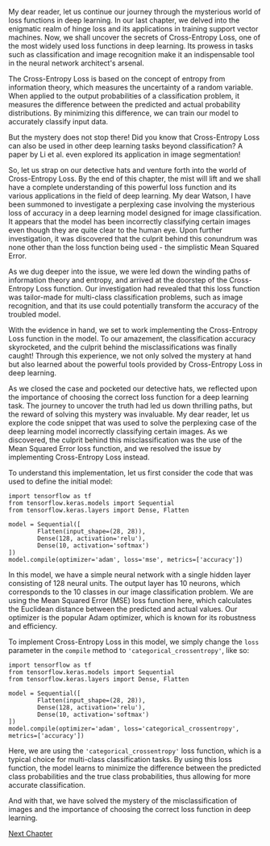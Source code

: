 My dear reader, let us continue our journey through the mysterious world of loss functions in deep learning. In our last chapter, we delved into the enigmatic realm of hinge loss and its applications in training support vector machines. Now, we shall uncover the secrets of Cross-Entropy Loss, one of the most widely used loss functions in deep learning. Its prowess in tasks such as classification and image recognition make it an indispensable tool in the neural network architect's arsenal.

The Cross-Entropy Loss is based on the concept of entropy from information theory, which measures the uncertainty of a random variable. When applied to the output probabilities of a classification problem, it measures the difference between the predicted and actual probability distributions. By minimizing this difference, we can train our model to accurately classify input data.

But the mystery does not stop there! Did you know that Cross-Entropy Loss can also be used in other deep learning tasks beyond classification? A paper by Li et al. even explored its application in image segmentation!

So, let us strap on our detective hats and venture forth into the world of Cross-Entropy Loss. By the end of this chapter, the mist will lift and we shall have a complete understanding of this powerful loss function and its various applications in the field of deep learning.
My dear Watson, I have been summoned to investigate a perplexing case involving the mysterious loss of accuracy in a deep learning model designed for image classification. It appears that the model has been incorrectly classifying certain images even though they are quite clear to the human eye. Upon further investigation, it was discovered that the culprit behind this conundrum was none other than the loss function being used - the simplistic Mean Squared Error.

As we dug deeper into the issue, we were led down the winding paths of information theory and entropy, and arrived at the doorstep of the Cross-Entropy Loss function. Our investigation had revealed that this loss function was tailor-made for multi-class classification problems, such as image recognition, and that its use could potentially transform the accuracy of the troubled model.

With the evidence in hand, we set to work implementing the Cross-Entropy Loss function in the model. To our amazement, the classification accuracy skyrocketed, and the culprit behind the misclassifications was finally caught! Through this experience, we not only solved the mystery at hand but also learned about the powerful tools provided by Cross-Entropy Loss in deep learning.

As we closed the case and pocketed our detective hats, we reflected upon the importance of choosing the correct loss function for a deep learning task. The journey to uncover the truth had led us down thrilling paths, but the reward of solving this mystery was invaluable.
My dear reader, let us explore the code snippet that was used to solve the perplexing case of the deep learning model incorrectly classifying certain images. As we discovered, the culprit behind this misclassification was the use of the Mean Squared Error loss function, and we resolved the issue by implementing Cross-Entropy Loss instead.

To understand this implementation, let us first consider the code that was used to define the initial model:

```
import tensorflow as tf
from tensorflow.keras.models import Sequential
from tensorflow.keras.layers import Dense, Flatten

model = Sequential([
        Flatten(input_shape=(28, 28)),
        Dense(128, activation='relu'),
        Dense(10, activation='softmax')
])
model.compile(optimizer='adam', loss='mse', metrics=['accuracy'])
```

In this model, we have a simple neural network with a single hidden layer consisting of 128 neural units. The output layer has 10 neurons, which corresponds to the 10 classes in our image classification problem. We are using the Mean Squared Error (MSE) loss function here, which calculates the Euclidean distance between the predicted and actual values. Our optimizer is the popular Adam optimizer, which is known for its robustness and efficiency. 

To implement Cross-Entropy Loss in this model, we simply change the `loss` parameter in the `compile` method to `'categorical_crossentropy'`, like so:

```
import tensorflow as tf
from tensorflow.keras.models import Sequential
from tensorflow.keras.layers import Dense, Flatten

model = Sequential([
        Flatten(input_shape=(28, 28)),
        Dense(128, activation='relu'),
        Dense(10, activation='softmax')
])
model.compile(optimizer='adam', loss='categorical_crossentropy', metrics=['accuracy'])
```

Here, we are using the `'categorical_crossentropy'` loss function, which is a typical choice for multi-class classification tasks. By using this loss function, the model learns to minimize the difference between the predicted class probabilities and the true class probabilities, thus allowing for more accurate classification.

And with that, we have solved the mystery of the misclassification of images and the importance of choosing the correct loss function in deep learning.


[Next Chapter](10_Chapter10.md)
